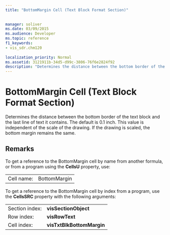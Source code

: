 ```yaml
---
title: "BottomMargin Cell (Text Block Format Section)"
 
 
manager: soliver
ms.date: 03/09/2015
ms.audience: Developer
ms.topic: reference
f1_keywords:
- vis_sdr.chm120
 
localization_priority: Normal
ms.assetid: 3121911b-34d5-d99c-3806-76f6e2824f92
description: "Determines the distance between the bottom border of the text block and the last line of text it contains. The default is 0.1 inch. This value is independent of the scale of the drawing. If the drawing is scaled, the bottom margin remains the same."
---
```


# BottomMargin Cell (Text Block Format Section)

Determines the distance between the bottom border of the text block and the last line of text it contains. The default is 0.1 inch. This value is independent of the scale of the drawing. If the drawing is scaled, the bottom margin remains the same.
  
## Remarks

To get a reference to the BottomMargin cell by name from another formula, or from a program using the **CellsU** property, use: 
  
|||
|:-----|:-----|
| Cell name:  <br/> | BottomMargin  <br/> |
   
To get a reference to the BottomMargin cell by index from a program, use the **CellsSRC** property with the following arguments: 
  
|||
|:-----|:-----|
| Section index:  <br/> |**visSectionObject** <br/> |
| Row index:  <br/> |**visRowText** <br/> |
| Cell index:  <br/> |**visTxtBlkBottomMargin** <br/> |
   

